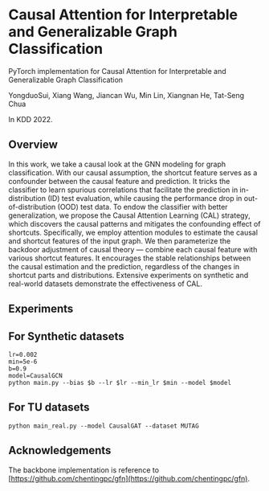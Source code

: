 # Causal Attention for Interpretable and Generalizable Graph Classification
PyTorch implementation for Causal Attention for Interpretable and Generalizable Graph Classification

YongduoSui, Xiang Wang, Jiancan Wu, Min Lin, Xiangnan He, Tat-Seng Chua

In KDD 2022.



## Overview 

In this work, we take a causal look at the GNN modeling for graph classification. With our causal assumption, the shortcut feature serves as a confounder between the causal feature and prediction. It tricks the classifier to learn spurious correlations that facilitate the prediction in in-distribution (ID) test evaluation, while causing the performance drop in out-of-distribution (OOD) test data. To endow the classifier with better generalization, we propose the Causal Attention Learning (CAL) strategy, which discovers the causal patterns and mitigates the confounding effect of shortcuts. Specifically, we employ attention modules to estimate the causal and shortcut features of the input graph. We then parameterize the backdoor adjustment of causal theory — combine each causal feature with various shortcut features. It encourages the stable relationships between the causal estimation and the prediction, regardless of the changes in shortcut parts and distributions. Extensive experiments on synthetic and real-world datasets demonstrate the effectiveness of CAL.



## Experiments

## For Synthetic datasets
```
lr=0.002
min=5e-6
b=0.9
model=CausalGCN
python main.py --bias $b --lr $lr --min_lr $min --model $model 
```
## For TU datasets

```python main_real.py --model CausalGAT --dataset MUTAG```

## Acknowledgements

The backbone implementation is reference to [https://github.com/chentingpc/gfn](https://github.com/chentingpc/gfn).
